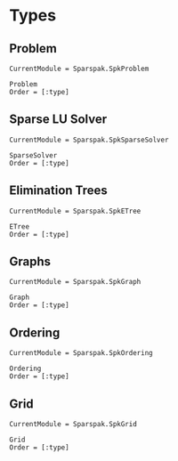 # Types

## Problem

```@meta
CurrentModule = Sparspak.SpkProblem
```

```@docs
Problem
Order = [:type]
```

## Sparse LU Solver

```@meta
CurrentModule = Sparspak.SpkSparseSolver
```

```@docs
SparseSolver
Order = [:type]
```

## Elimination Trees

```@meta
CurrentModule = Sparspak.SpkETree
```

```@docs
ETree
Order = [:type]
```

## Graphs

```@meta
CurrentModule = Sparspak.SpkGraph
```

```@docs
Graph
Order = [:type]
```

## Ordering

```@meta
CurrentModule = Sparspak.SpkOrdering
```

```@docs
Ordering
Order = [:type]
```

## Grid

```@meta
CurrentModule = Sparspak.SpkGrid
```

```@docs
Grid
Order = [:type]
```
